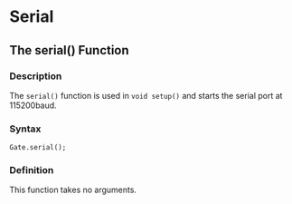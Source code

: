 # Serial

## The serial() Function

### Description

The `serial()` function is used in `void setup()` and starts the serial port at 115200baud.

### Syntax

`Gate.serial();`

### Definition

This function takes no arguments.
